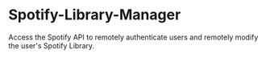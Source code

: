 # Spotify-Library-Manager
Access the Spotify API to remotely authenticate users and remotely modify the user's Spotify Library.
